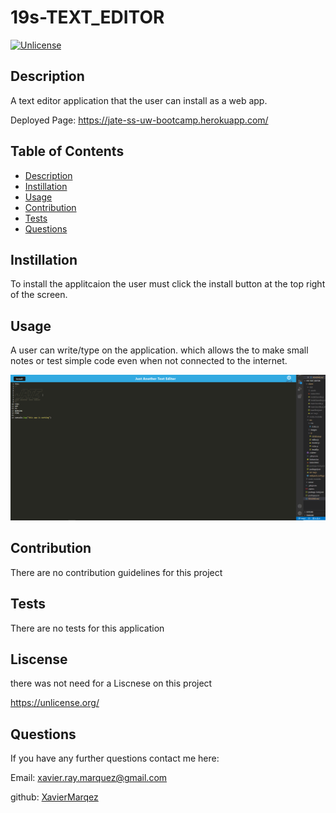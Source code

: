 # 19s-TEXT_EDITOR

[![Unlicense](https://img.shields.io/badge/License-Unlicense-blue.svg)](https://unlicense.org/)

## Description

A text editor application that the user can install as a web app.

Deployed Page: https://jate-ss-uw-bootcamp.herokuapp.com/

## Table of Contents

- [Description](#description)
- [Instillation](#instillation)
- [Usage](#usage)
- [Contribution](#contribution)
- [Tests](#tests)
- [Questions](#questions)

## Instillation

To install the applitcaion the user must click the install button at the top right of the screen.

## Usage

A user can write/type on the application. which allows the to make small notes or test simple code even when not connected to the internet.

![A picture of the deployed application](./assets/screenshots/Capture.PNG "A screenshot of the text editor application")

## Contribution

There are no contribution guidelines for this project

## Tests

There are no tests for this application

## Liscense

there was not need for a Liscnese on this project

https://unlicense.org/

## Questions

If you have any further questions contact me here:

Email: xavier.ray.marquez@gmail.com

github: [XavierMarqez](https://github.com/XavierReyMarquez)
